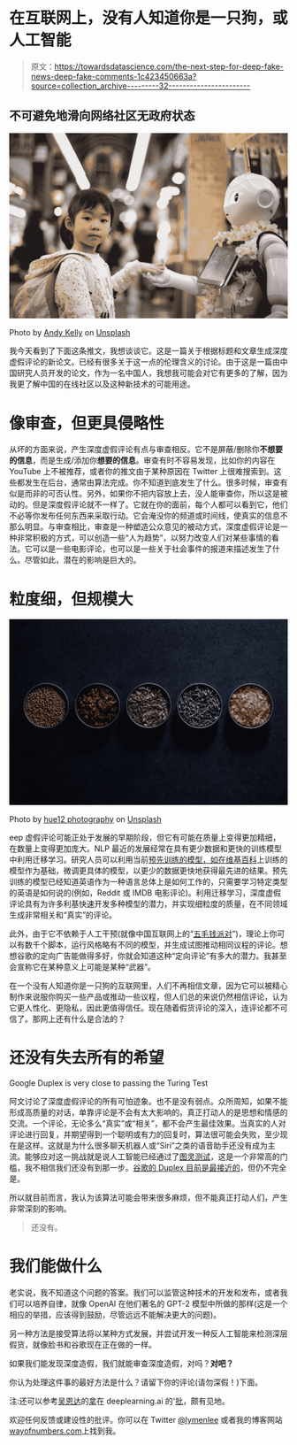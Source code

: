 # 在互联网上，没有人知道你是一只狗，或人工智能

> 原文：<https://towardsdatascience.com/the-next-step-for-deep-fake-news-deep-fake-comments-1c423450663a?source=collection_archive---------32----------------------->

## 不可避免地滑向网络社区无政府状态

![](img/4da0e5f31cbb9291b3ff26ef97994c91.png)

Photo by [Andy Kelly](https://unsplash.com/@askkell?utm_source=medium&utm_medium=referral) on [Unsplash](https://unsplash.com?utm_source=medium&utm_medium=referral)

我今天看到了下面这条推文，我想谈谈它。这是一篇关于根据标题和文章生成深度虚假评论的新论文。已经有很多关于这一点的伦理含义的讨论。由于这是一篇由中国研究人员开发的论文，作为一名中国人，我想我可能会对它有更多的了解，因为我更了解中国的在线社区以及这种新技术的可能用途。

# 像审查，但更具侵略性

从坏的方面来说，产生深度虚假评论有点与审查相反。它不是屏蔽/删除你**不想要的信息**，而是生成/添加你**想要的信息**。审查有时不容易发现，比如你的内容在 YouTube 上不被推荐，或者你的推文由于某种原因在 Twitter 上很难搜索到。这些都发生在后台，通常由算法完成。你不知道到底发生了什么。很多时候，审查有似是而非的可否认性。另外，如果你不把内容放上去，没人能审查你，所以这是被动的。但是深度假评论就不一样了。它就在你的面前，每个人都可以看到它，他们不必等你发布任何东西来采取行动。它会淹没你的频道或时间线，使真实的信息不那么明显。与审查相比，审查是一种塑造公众意见的被动方式，深度虚假评论是一种非常积极的方式，可以创造一些“人为趋势”，以努力改变人们对某些事情的看法。它可以是一些电影评论，也可以是一些关于社会事件的报道来描述发生了什么。尽管如此，潜在的影响是巨大的。

# 粒度细，但规模大

![](img/5d4b8b6c91f12778b846ab61f21920c2.png)

Photo by [hue12 photography](https://unsplash.com/@hue12_photography?utm_source=medium&utm_medium=referral) on [Unsplash](https://unsplash.com?utm_source=medium&utm_medium=referral)

eep 虚假评论可能正处于发展的早期阶段，但它有可能在质量上变得更加精细，在数量上变得更加庞大。NLP 最近的发展经常在具有更少数据和更快的训练模型中利用迁移学习。研究人员可以利用当前[预先训练的模型，如在维基百科](https://www.kdnuggets.com/2017/11/building-wikipedia-text-corpus-nlp.html)上训练的模型作为基础，微调更具体的模型，以更少的数据更快地获得最先进的结果。预先训练的模型已经知道英语作为一种语言总体上是如何工作的，只需要学习特定类型的英语是如何说的(例如，Reddit 或 IMDB 电影评论)。利用迁移学习，深度虚假评论具有为许多利基快速开发多种模型的潜力，并实现细粒度的质量，在不同领域生成非常相关和“真实”的评论。

此外，由于它不依赖于人工干预(就像中国互联网上的“[五毛钱派对](https://en.wikipedia.org/wiki/50_Cent_Party)”)，理论上你可以有数千个脚本，运行风格略有不同的模型，并生成试图推动相同议程的评论。想想谷歌的定向广告能做得多好，你就会知道这种“定向评论”有多大的潜力。我甚至会宣称它在某种意义上可能是某种“武器”。

在一个没有人知道你是一只狗的互联网里，人们不再相信文章，因为它可以被精心制作来说服你购买一些产品或推动一些议程，但人们总的来说仍然相信评论，认为它更人性化、更隐私，因此更值得信任。现在随着假货评论的深入，连评论都不可信了。那网上还有什么是合法的？

# 还没有失去所有的希望

Google Duplex is very close to passing the Turing Test

阿文讨论了深度虚假评论的所有可怕迹象。也不是没有弱点。众所周知，如果不能形成高质量的对话，单靠评论是不会有太大影响的。真正打动人的是思想和情感的交流。一个评论，无论多么“真实”或“相关”，都不会产生最佳效果。当真实的人对评论进行回复，并期望得到一个聪明或有力的回复时，算法很可能会失败，至少现在是这样。这就是为什么很多聊天机器人或“Siri”之类的语音助手还没有成为主流。能够应对这一挑战就是说人工智能已经通过了[图灵测试](https://en.wikipedia.org/wiki/Turing_test)，这是一个非常高的门槛，我不相信我们还没有到那一步。[谷歌的 Duplex 目前是最接近的](/did-google-duplex-beat-the-turing-test-yes-and-no-a2b87d1c9f58)，但仍不完全是。

所以就目前而言，我认为该算法可能会带来很多麻烦，但不能真正打动人们，产生非常深刻的影响。

> 还没有。

# 我们能做什么

老实说，我不知道这个问题的答案。我们可以监管这种技术的开发和发布，或者我们可以培养自律，就像 OpenAI 在他们著名的 GPT-2 模型中所做的那样(这是一个相应的举措，应该得到鼓励，尽管远远不能解决更大的问题)。

另一种方法是接受算法将以某种方式发展，并尝试开发一种反人工智能来检测深层假货，就像脸书和谷歌现在正在做的一样。

如果我们能发现深度造假，我们就能审查深度造假，对吗？**对吧？**

你认为处理这件事的最好方法是什么？请留下你的评论(请勿深假！)下面。

注:还可以参考[吴恩达](https://medium.com/u/592ce2a67248?source=post_page-----1c423450663a--------------------------------)的[拿](https://info.deeplearning.ai/the-batch-tesla-acquires-deepscale-france-backs-face-recognition-robots-learn-in-virtual-reality-acquirers-snag-ai-startups)在 deeplearning.ai 的'[批](https://www.deeplearning.ai/thebatch/)，颇有见地。

欢迎任何反馈或建设性的批评。你可以在 Twitter [@lymenlee](https://twitter.com/lymenlee) 或者我的博客网站[wayofnumbers.com](https://wayofnumbers.com/)上找到我。